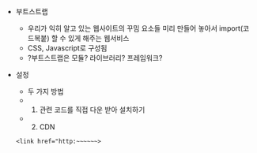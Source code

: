 
- 부트스트랩 
  - 우리가 익히 알고 있는 웹사이트의 꾸밈 요소들 미리 만들어 놓아서 import(코드복붙) 할 수 있게 해주는 웹서비스
  - CSS, Javascript로 구성됨
  - ?부트스트랩은 모듈? 라이브러리? 프레임워크? 



- 설정
  - 두 가지 방법
  - 1. 관련 코드를 직접 다운 받아 설치하기 
  - 2. CDN
  
  ```
  <link href="http:~~~~~~>
  ```



#
#
#
